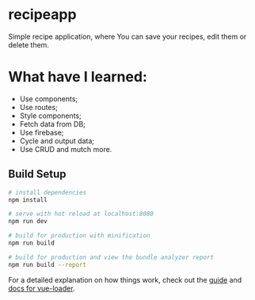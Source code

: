 # recipeapp

Simple recipe application, where You can save your recipes, edit them or delete them.

# What have I learned:

- Use components;
- Use routes;
- Style components;
- Fetch data from DB;
- Use firebase;
- Cycle and output data;
- Use CRUD and mutch more.

## Build Setup

```bash
# install dependencies
npm install

# serve with hot reload at localhost:8080
npm run dev

# build for production with minification
npm run build

# build for production and view the bundle analyzer report
npm run build --report
```

For a detailed explanation on how things work, check out the [guide](http://vuejs-templates.github.io/webpack/) and [docs for vue-loader](http://vuejs.github.io/vue-loader).
